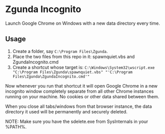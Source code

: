 # Zgunda Incognito
Launch Google Chrome on Windows with a new data directory every time.

## Usage
1. Create a folder, say `C:\Program Files\Zgunda`.
1. Place the two files from this repo in it: spawnquiet.vbs and ZgundaIncognito.cmd
1. Create a shortcut whose target is: `C:\Windows\System32\wscript.exe "C:\Program Files\Zgunda\spawnquiet.vbs" "'C:\Program Files\Zgunda\ZgundaIncognito.cmd'"`

Now whenever you run that shortcut it will open Google Chrome in a new incognito window completely separate from all other Chrome instances running on your machine. No cookies or other data shared between them.

When you close all tabs/windows from that browser instance, the data directory it used will be permanently and securely deleted.

NOTE: Make sure you have the sdelete.exe from SysInternals in your %PATH%.
